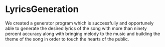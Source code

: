 # LyricsGeneration
We created a generator program which is successfully and opportunely able to generate the desired lyrics of the song with more than  ninety percent accuracy along with bringing melody to the music and building the theme of the song in order to touch the hearts of the public.
